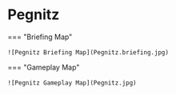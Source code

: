 # Pegnitz

=== "Briefing Map"

    ![Pegnitz Briefing Map](Pegnitz.briefing.jpg)

=== "Gameplay Map"

    ![Pegnitz Gameplay Map](Pegnitz.jpg)

